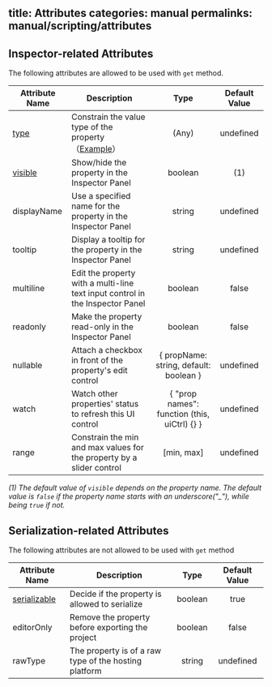 title: Attributes
categories: manual
permalinks: manual/scripting/attributes
---

## Inspector-related Attributes

The following attributes are allowed to be used with `get` method.

Attribute Name | Description | Type | Default Value
--- | --- |:---:|:---:
[type](/manual/scripting/class#type) | Constrain the value type of the property（[Example](/manual/scripting/class#type)） | (Any) | undefined
[visible](/manual/scripting/class#visible) | Show/hide the property in the Inspector Panel | boolean | (1)
displayName  | Use a specified name for the property in the Inspector Panel | string | undefined
tooltip | Display a tooltip for the property in the Inspector Panel | string | undefined
multiline | Edit the property with a multi-line text input control in the Inspector Panel | boolean | false
readonly | Make the property read-only in the Inspector Panel | boolean | false
nullable | Attach a checkbox in front of the property's edit control | { propName: string, default: boolean } | undefined
watch | Watch other properties' status to refresh this UI control | { "prop names": function (this, uiCtrl) {} } | undefined
range | Constrain the min and max values for the property by a slider control | [min, max] | undefined

*(1) The default value of `visible` depends on the property name. The default value is `false` if the property name starts with an underscore("_"), while being `true` if not.*

## Serialization-related Attributes

The following attributes are not allowed to be used with `get` method

Attribute Name | Description | Type | Default Value
--- | --- |:---:|:---:
[serializable](/manual/scripting/class#serializable) | Decide if the property is allowed to serialize | boolean | true
editorOnly | Remove the property before exporting the project | boolean | false
rawType | The property is of a raw type of the hosting platform | string | undefined
